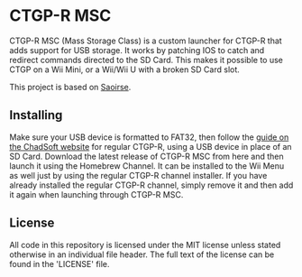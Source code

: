 # CTGP-R MSC

CTGP-R MSC (Mass Storage Class) is a custom launcher for CTGP-R that adds support for USB storage. It works by patching IOS to catch and redirect commands directed to the SD Card. This makes it possible to use CTGP on a Wii Mini, or a Wii/Wii U with a broken SD Card slot.

This project is based on [Saoirse](https://github.com/TheLordScruffy/saoirse).

## Installing

Make sure your USB device is formatted to FAT32, then follow the [guide on the ChadSoft website](https://chadsoft.co.uk/install-guide/) for regular CTGP-R, using a USB device in place of an SD Card. Download the latest release of CTGP-R MSC from here and then launch it using the Homebrew Channel. It can be installed to the Wii Menu as well just by using the regular CTGP-R channel installer. If you have already installed the regular CTGP-R channel, simply remove it and then add it again when launching through CTGP-R MSC.

## License

All code in this repository is licensed under the MIT license unless stated otherwise in an individual file header. The full text of the license can be found in the 'LICENSE' file.
